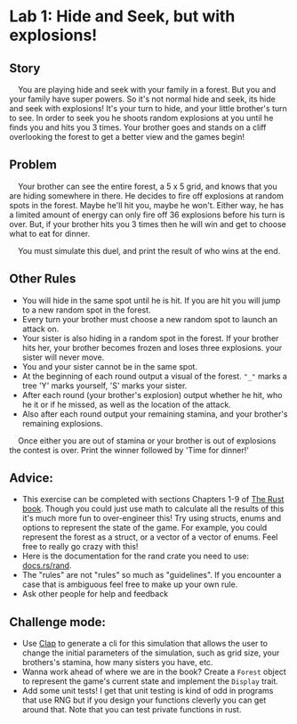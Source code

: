 # Lab 1: Hide and Seek, but with explosions!

## Story ##
&nbsp;&nbsp;&nbsp; You are playing hide and seek with your family in a forest. But you and your family have super powers. So it's not normal hide and seek, its hide and seek with explosions!
It's your turn to hide, and your little brother's turn to see. In order to seek you he shoots random explosions at you until he finds you and hits you 3 times. Your brother goes and stands on a cliff overlooking the forest to get a better view and the games begin!


## Problem ##
&nbsp;&nbsp;&nbsp; 
Your brother can see the entire forest, a 5 x 5 grid, and knows that you are hiding somewhere in there. He decides to fire off explosions at random spots in the forest. Maybe he'll hit you, maybe he won't. Either way, he has a limited amount of energy can only fire off 36 explosions before his turn is over. But, if your brother hits you 3 times then he will win and get to choose what to eat for dinner.

&nbsp;&nbsp;&nbsp; You must simulate this duel, and print the result of who wins at the end.

## Other Rules ##
- You will hide in the same spot until he is hit. If you are hit you will jump to a new random spot in the forest.
- Every turn your brother must choose a new random spot to launch an attack on.
- Your sister is also hiding in a random spot in the forest. If your brother hits her, your brother becomes frozen and loses three explosions. your sister will never move.
- You and your sister cannot be in the same spot.
- At the beginning of each round output a visual of the forest. `"_"` marks a tree 'Y' marks yourself, 'S' marks your sister.
- After each round (your brother's explosion) output whether he hit, who he it or if he missed, as well as the location of the attack.
- Also after each round output your remaining stamina, and your brother's remaining explosions.

&nbsp;&nbsp;&nbsp; Once either you are out of stamina or your brother is out of explosions the contest is over. Print the winner followed by 'Time for dinner!'

## Advice:
- This exercise can be completed with sections Chapters 1-9 of [The Rust book](https://doc.rust-lang.org/book/). Though you could just use math to calculate all the results of this it's much more fun to over-engineer this! Try using structs, enums and options to represent the state of the game. For example, you could represent the forest as a struct, or a vector of a vector of enums. Feel free to really go crazy with this!
- Here is the documentation for the rand crate you need to use: [docs.rs/rand](https://docs.rs/rand/latest/rand/).
- The "rules" are not "rules" so much as "guidelines". If you encounter a case that is ambiguous feel free to make up your own rule.
- Ask other people for help and feedback

## Challenge mode:
- Use [Clap](https://github.com/clap-rs/clap) to generate a cli for this simulation that allows the user to change the initial parameters of the simulation, such as grid size, your brothers's stamina, how many sisters you have, etc.
- Wanna work ahead of where we are in the book? Create a `Forest` object to represent the game's current state and implement the `Display` trait.
- Add some unit tests! I get that unit testing is kind of odd in programs that use RNG but if you design your functions cleverly you can get around that. Note that you can test private functions in rust.
